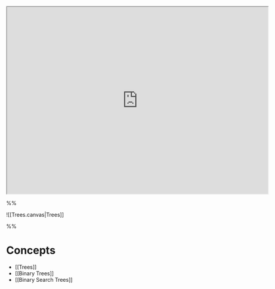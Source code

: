<iframe src="http://server.isaacklugman.com/programming-II/trees.html" width="700px" height="500px"></iframe>

%%

![[Trees.canvas|Trees]]

%%

# Concepts

- [[Trees]]
- [[Binary Trees]]
- [[Binary Search Trees]]